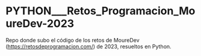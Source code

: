 # PYTHON___Retos_Programacion_MoureDev-2023
Repo donde subo el código de los retos de MoureDev (https://retosdeprogramacion.com/) de 2023, resueltos en Python.
